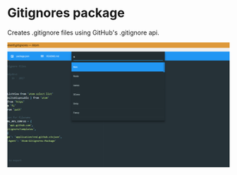 # Gitignores package

Creates .gitignore files using GitHub's .gitignore api.

![Screenshot](./screenshot.png)
